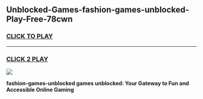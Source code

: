
## Unblocked-Games-fashion-games-unblocked-Play-Free-78cwn
<h3>
<a href="https://premium76.site?title=fashion-games-unblocked&ref=21A">CLICK TO PLAY</a></h3>
<hr>

<h3>
<a href="https://premium76.site?title=fashion-games-unblocked&ref=21A">CLICK 2 PLAY</a>
  
</h3>

<a href="https://premium76.site?title=fashion-games-unblocked&ref=21A"><img src="https://clearcache.store/games.png"></a>


**fashion-games-unblocked games unblocked: Your Gateway to Fun and Accessible Online Gaming**
